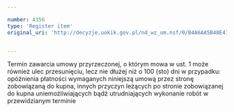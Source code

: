 ```yaml
---

number: 4356
type: 'Register item'
original_uri: 'http://decyzje.uokik.gov.pl/nd_wz_um.nsf/0/B4A6AA5B48E47478C1257B2F003AEC53?OpenDocument'


---
```


Termin zawarcia umowy przyrzeczonej, o którym mowa w ust. 1 może również ulec przesunięciu, lecz nie dłużej niż o 100 (sto) dni w przypadku: opóźnienia płatności wymaganych niniejszą umową przez stronę zobowiązaną do kupna, innych przyczyn leżących po stronie zobowiązanej do kupna uniemożliwiających bądź utrudniających wykonanie robót w przewidzianym terminie
